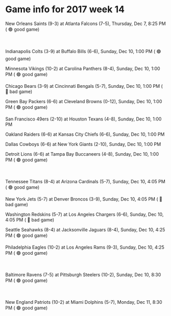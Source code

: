 # Game info for 2017 week 14

New Orleans Saints (9-3) at Atlanta Falcons (7-5), Thursday, Dec 7, 8:25 PM (	:green_circle: good game)


<br/>

Indianapolis Colts (3-9) at Buffalo Bills (6-6), Sunday, Dec 10, 1:00 PM (	:green_circle: good game)

Minnesota Vikings (10-2) at Carolina Panthers (8-4), Sunday, Dec 10, 1:00 PM (	:green_circle: good game)

Chicago Bears (3-9) at Cincinnati Bengals (5-7), Sunday, Dec 10, 1:00 PM (	:red_circle: bad game)

Green Bay Packers (6-6) at Cleveland Browns (0-12), Sunday, Dec 10, 1:00 PM (	:green_circle: good game)

San Francisco 49ers (2-10) at Houston Texans (4-8), Sunday, Dec 10, 1:00 PM

Oakland Raiders (6-6) at Kansas City Chiefs (6-6), Sunday, Dec 10, 1:00 PM

Dallas Cowboys (6-6) at New York Giants (2-10), Sunday, Dec 10, 1:00 PM

Detroit Lions (6-6) at Tampa Bay Buccaneers (4-8), Sunday, Dec 10, 1:00 PM (	:green_circle: good game)


<br/>

Tennessee Titans (8-4) at Arizona Cardinals (5-7), Sunday, Dec 10, 4:05 PM (	:green_circle: good game)

New York Jets (5-7) at Denver Broncos (3-9), Sunday, Dec 10, 4:05 PM (	:red_circle: bad game)

Washington Redskins (5-7) at Los Angeles Chargers (6-6), Sunday, Dec 10, 4:05 PM (	:red_circle: bad game)

Seattle Seahawks (8-4) at Jacksonville Jaguars (8-4), Sunday, Dec 10, 4:25 PM (	:green_circle: good game)

Philadelphia Eagles (10-2) at Los Angeles Rams (9-3), Sunday, Dec 10, 4:25 PM (	:green_circle: good game)


<br/>

Baltimore Ravens (7-5) at Pittsburgh Steelers (10-2), Sunday, Dec 10, 8:30 PM (	:green_circle: good game)


<br/>

New England Patriots (10-2) at Miami Dolphins (5-7), Monday, Dec 11, 8:30 PM (	:green_circle: good game)

